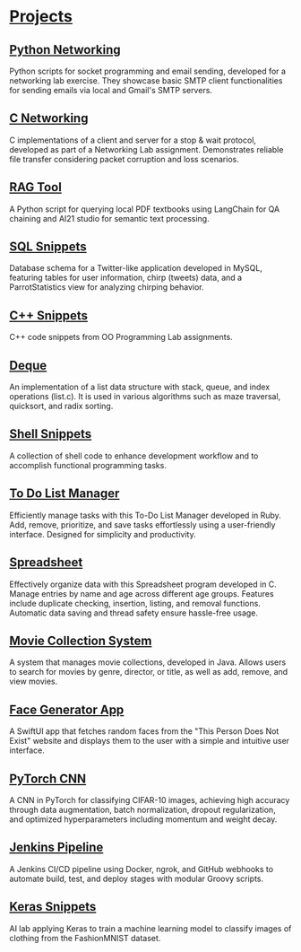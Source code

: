 # [Projects](https://imtimtong.github.io/Projects/)

## [Python Networking](https://imtimtong.github.io/Projects/PythonNetworking)
Python scripts for socket programming and email sending, developed for a networking lab exercise. They showcase basic SMTP client functionalities for sending emails via local and Gmail's SMTP servers.

## [C Networking](https://imtimtong.github.io/Projects/CProgramNetworking)
C implementations of a client and server for a stop & wait protocol, developed as part of a Networking Lab assignment. Demonstrates reliable file transfer considering packet corruption and loss scenarios.

## [RAG Tool](https://imtimtong.github.io/Projects/RAG-Tool)
A Python script for querying local PDF textbooks using LangChain for QA chaining and AI21 studio for semantic text processing.

## [SQL Snippets](https://imtimtong.github.io/Projects/SQL-Snippets)
Database schema for a Twitter-like application developed in MySQL, featuring tables for user information, chirp (tweets) data, and a ParrotStatistics view for analyzing chirping behavior.

## [C++ Snippets](https://imtimtong.github.io/Projects/CPlusPlus-Code-Snippets)
C++ code snippets from OO Programming Lab assignments.

## [Deque](https://imtimtong.github.io/Projects/Deque)
An implementation of a list data structure with stack, queue, and index operations (list.c). It is used in various algorithms such as maze traversal, quicksort, and radix sorting.

## [Shell Snippets](https://imtimtong.github.io/Projects/Shell-Snippets)
A collection of shell code to enhance development workflow and to accomplish functional programming tasks.

## [To Do List Manager](https://imtimtong.github.io/Projects/To-Do-List-Manager)
Efficiently manage tasks with this To-Do List Manager developed in Ruby. Add, remove, prioritize, and save tasks effortlessly using a user-friendly interface. Designed for simplicity and productivity.

## [Spreadsheet](https://imtimtong.github.io/Projects/Spreadsheet)
Effectively organize data with this Spreadsheet program developed in C. Manage entries by name and age across different age groups. Features include duplicate checking, insertion, listing, and removal functions. Automatic data saving and thread safety ensure hassle-free usage.

## [Movie Collection System](https://imtimtong.github.io/Projects/Movie-Collection-System)
A system that manages movie collections, developed in Java. Allows users to search for movies by genre, director, or title, as well as add, remove, and view movies.

## [Face Generator App](https://imtimtong.github.io/Projects/Face-Generator-App)
A SwiftUI app that fetches random faces from the "This Person Does Not Exist" website and displays them to the user with a simple and intuitive user interface.

## [PyTorch CNN](https://imtimtong.github.io/Projects/PyTorch-CNN)
A CNN in PyTorch for classifying CIFAR-10 images, achieving high accuracy through data augmentation, batch normalization, dropout regularization, and optimized hyperparameters including momentum and weight decay.

## [Jenkins Pipeline](https://imtimtong.github.io/Projects/Jenkins-Pipeline)
A Jenkins CI/CD pipeline using Docker, ngrok, and GitHub webhooks to automate build, test, and deploy stages with modular Groovy scripts.

## [Keras Snippets](https://imtimtong.github.io/Projects/Keras-Snippets)
AI lab applying Keras to train a machine learning model to classify images of clothing from the FashionMNIST dataset.
